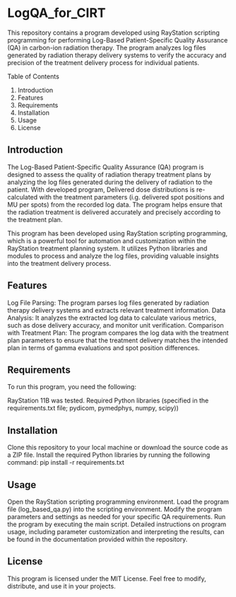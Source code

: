 # LogQA_for_CIRT

This repository contains a program developed using RayStation scripting programming for performing Log-Based Patient-Specific Quality Assurance (QA) in carbon-ion radiation therapy. The program analyzes log files generated by radiation therapy delivery systems to verify the accuracy and precision of the treatment delivery process for individual patients.

Table of Contents

1. Introduction
2. Features
3. Requirements
4. Installation
5. Usage
7. License

## Introduction

The Log-Based Patient-Specific Quality Assurance (QA) program is designed to assess the quality of radiation therapy treatment plans by analyzing the log files generated during the delivery of radiation to the patient. With developed program, Delivered dose distributions is re-calculated with the treatment parameters (i.g. delivered spot positions and MU per spots) from the recorded log data. The program helps ensure that the radiation treatment is delivered accurately and precisely according to the treatment plan.

This program has been developed using RayStation scripting programming, which is a powerful tool for automation and customization within the RayStation treatment planning system. It utilizes Python libraries and modules to process and analyze the log files, providing valuable insights into the treatment delivery process.

## Features

Log File Parsing: The program parses log files generated by radiation therapy delivery systems and extracts relevant treatment information.
Data Analysis: It analyzes the extracted log data to calculate various metrics, such as dose delivery accuracy, and monitor unit verification.
Comparison with Treatment Plan: The program compares the log data with the treatment plan parameters to ensure that the treatment delivery matches the intended plan in terms of gamma evaluations and spot position differences.

## Requirements

To run this program, you need the following:

RayStation 11B was tested.
Required Python libraries (specified in the requirements.txt file; pydicom, pymedphys, numpy, scipy))

## Installation

Clone this repository to your local machine or download the source code as a ZIP file.
Install the required Python libraries by running the following command:
pip install -r requirements.txt

## Usage

Open the RayStation scripting programming environment.
Load the program file (log_based_qa.py) into the scripting environment.
Modify the program parameters and settings as needed for your specific QA requirements.
Run the program by executing the main script.
Detailed instructions on program usage, including parameter customization and interpreting the results, can be found in the documentation provided within the repository.

## License

This program is licensed under the MIT License. Feel free to modify, distribute, and use it in your projects.

